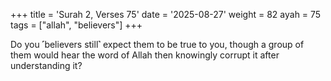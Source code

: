 +++
title = 'Surah 2, Verses 75'
date = '2025-08-27'
weight = 82
ayah = 75
tags = ["allah", "believers"]
+++

Do you ˹believers still˺ expect them to be true to you, though a group of them would hear the word of Allah then knowingly corrupt it after understanding it?